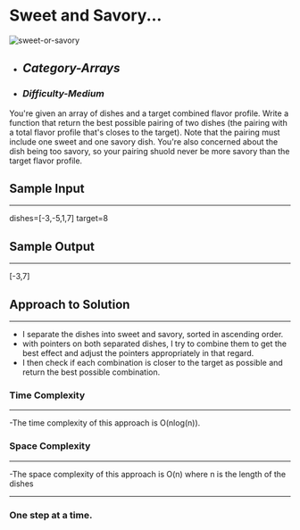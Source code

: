 # Sweet and Savory...
![sweet-or-savory](https://github.com/belisky/AlgoMornings/assets/61013338/b0362394-1667-4028-bdda-28fe127f3eb0)


- ## **_Category-Arrays_**
- ### **_Difficulty-Medium_**

You're given an array of dishes and a target combined flavor profile. Write a function that return the best possible pairing of two dishes (the pairing with a total flavor profile that's closes to the target). Note that the pairing must include one sweet and one savory dish. You're also concerned about the dish being too savory, so your pairing shuold never be more savory than the target flavor profile.

## Sample Input

---

dishes=[-3,-5,1,7]
target=8

## Sample Output

---

[-3,7]

## Approach to Solution

---

- I separate the dishes into sweet and savory, sorted in ascending order.
- with pointers on both separated dishes, I try to combine them to get the best effect and adjust the pointers appropriately in that regard.
- I then check if each combination is closer to the target as possible and return the best possible combination.

### Time Complexity

---

-The time complexity of this approach is O(nlog(n)).

### Space Complexity

---

-The space complexity of this approach is O(n)
where n is the length of the dishes

---

### One step at a time.
